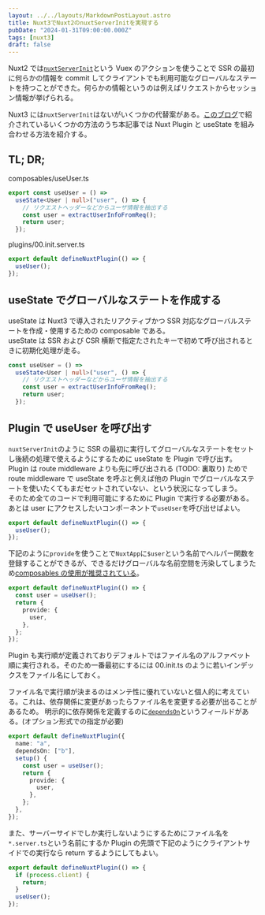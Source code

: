 ```yaml
---
layout: ../../layouts/MarkdownPostLayout.astro
title: Nuxt3でNuxt2のnuxtServerInitを実現する
pubDate: "2024-01-31T09:00:00.000Z"
tags: [nuxt3]
draft: false
---
```


Nuxt2 では[`nuxtServerInit`](https://v2.nuxt.com/docs/directory-structure/store/#the-nuxtserverinit-action)という Vuex のアクションを使うことで SSR の最初に何らかの情報を commit してクライアントでも利用可能なグローバルなステートを持つことができた。何らかの情報というのは例えばリクエストからセッション情報が挙げられる。

Nuxt3 には`nuxtServerInit`はないがいくつかの代替案がある。[このブログ](https://krutiepatel.com/blog/nuxt-server-init-where-is-it-in-nuxt-3/)で紹介されているいくつかの方法のうち本記事では Nuxt Plugin と useState を組み合わせる方法を紹介する。

## TL; DR;

composables/useUser.ts
```typescript
export const useUser = () =>
  useState<User | null>("user", () => {
    // リクエストヘッダーなどからユーザ情報を抽出する
    const user = extractUserInfoFromReq();
    return user;
  });
```

plugins/00.init.server.ts
```typescript
export default defineNuxtPlugin(() => {
  useUser();
});
```

## useState でグローバルなステートを作成する  
   useState は Nuxt3 で導入されたリアクティブかつ SSR 対応なグローバルステートを作成・使用するための composable である。  
   useState は SSR および CSR 横断で指定たされたキーで初めて呼び出されるときに初期化処理が走る。

   ```typescript
   const useUser = () =>
     useState<User | null>("user", () => {
       // リクエストヘッダーなどからユーザ情報を抽出する
       const user = extractUserInfoFromReq();
       return user;
     });
   ```
## Plugin で useUser を呼び出す  
`nuxtServerInit`のように SSR の最初に実行してグローバルなステートをセットし後続の処理で使えるようにするために useState を Plugin で呼び出す。  
Plugin は route middleware よりも先に呼び出される (TODO: 裏取り) ためで route middleware で useState を呼ぶと例えば他の Plugin でグローバルなステートを使いたくてもまだセットされていない、という状況になってしまう。  
そのため全てのコードで利用可能にするために Plugin で実行する必要がある。
あとは user にアクセスしたいコンポーネントで`useUser`を呼び出せばよい。

```typescript
export default defineNuxtPlugin(() => {
  useUser();
});
```

下記のように`provide`を使うことで`NuxtApp`に`$user`という名前でヘルパー関数を登録することができるが、できるだけグローバルな名前空間を汚染してしまうため[composables の使用が推奨されている](https://nuxt.com/docs/guide/directory-structure/plugins#providing-helpers)。

```typescript
export default defineNuxtPlugin(() => {
  const user = useUser();
  return {
    provide: {
      user,
    },
  };
});
```

Plugin も実行順が定義されておりデフォルトではファイル名のアルファベット順に実行される。そのため一番最初にするには 00.init.ts のように若いインデックスをファイル名にしておく。

ファイル名で実行順が決まるのはメンテ性に優れていないと個人的に考えている。これは、依存関係に変更があったらファイル名を変更する必要が出ることがあるため。
明示的に依存関係を定義するのに[`dependsOn`](https://nuxt.com/docs/guide/directory-structure/plugins#plugins-with-dependencies)というフィールドがある。(オプション形式での指定が必要)

```typescript
export default defineNuxtPlugin({
  name: "a",
  dependsOn: ["b"],
  setup() {
    const user = useUser();
    return {
      provide: {
        user,
      },
    };
  },
});
```

また、サーバーサイドでしか実行しないようにするためにファイル名を`*.server.ts`という名前にするか Plugin の先頭で下記のようにクライアントサイドでの実行なら return するようにしてもよい。

```typescript
export default defineNuxtPlugin(() => {
  if (process.client) {
    return;
  }
  useUser();
});
```
